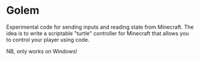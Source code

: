 
# Golem

Experimental code for sending inputs and reading state from Minecraft. The idea
is to write a scriptable "turtle" controller for Minecraft that allows you to
control your player using code.

NB, only works on Windows!
